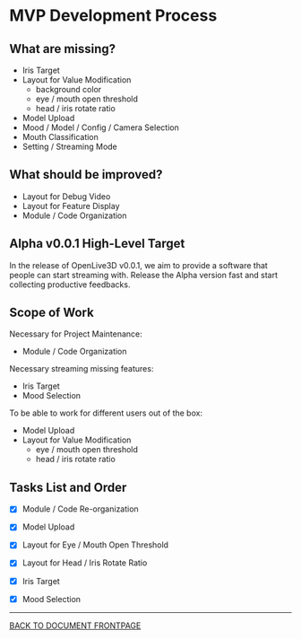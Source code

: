 # MVP Development Process

## What are missing?

 - Iris Target
 - Layout for Value Modification
   - background color
   - eye / mouth open threshold
   - head / iris rotate ratio
 - Model Upload
 - Mood / Model / Config / Camera Selection
 - Mouth Classification
 - Setting / Streaming Mode

## What should be improved?

 - Layout for Debug Video
 - Layout for Feature Display
 - Module / Code Organization

## Alpha v0.0.1 High-Level Target

In the release of OpenLive3D v0.0.1, we aim to provide a software that people can start streaming with. Release the Alpha version fast and start collecting productive feedbacks.

## Scope of Work

Necessary for Project Maintenance:

 - Module / Code Organization

Necessary streaming missing features:

 - Iris Target
 - Mood Selection

To be able to work for different users out of the box:
 
 - Model Upload
 - Layout for Value Modification
   - eye / mouth open threshold
   - head / iris rotate ratio

## Tasks List and Order

 - [x] Module / Code Re-organization
 - [x] Model Upload
 - [x] Layout for Eye / Mouth Open Threshold
 - [x] Layout for Head / Iris Rotate Ratio
 - [x] Iris Target
 - [x] Mood Selection


----

[BACK TO DOCUMENT FRONTPAGE](/)
